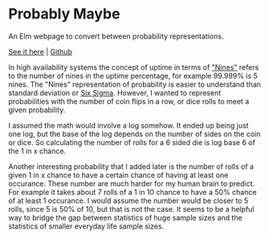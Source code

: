 # Probably Maybe

An Elm webpage to convert between probability representations.

[See it here](https://www.martelle.dev/probably-maybe/) | [Github](https://github.com/Mcmartelle/probably-maybe)

In high availability systems the concept of uptime in terms of ["Nines"](https://en.wikipedia.org/wiki/High_availability#%22Nines%22) refers to the number of nines in the uptime percentage, for example 99.999% is 5 nines. The "Nines" representation of probability is easier to understand than standard deviation or [Six Sigma](https://en.wikipedia.org/wiki/Six_Sigma). However, I wanted to represent probabilities with the number of coin flips in a row, or dice rolls to meet a given probability.

I assumed the math would involve a log somehow. It ended up being just one log, but the base of the log depends on the number of sides on the coin or dice. So calculating the number of rolls for a 6 sided die is log base 6 of the 1 in x chance.

Another interesting probability that I added later is the number of rolls of a given 1 in x chance to have a certain chance of having at least one occurance. These number are much harder for my human brain to predict. For example it takes about 7 rolls of a 1 in 10 chance to have a 50% chance of at least 1 occurance. I would assume the number would be closer to 5 rolls, since 5 is 50% of 10, but that is not the case. It seems to be a helpful way to bridge the gap between statistics of huge sample sizes and the statistics of smaller everyday life sample sizes.
